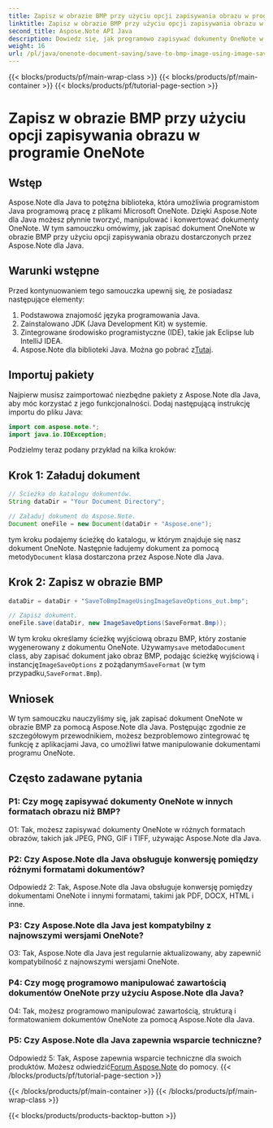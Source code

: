 ```yaml
---
title: Zapisz w obrazie BMP przy użyciu opcji zapisywania obrazu w programie OneNote
linktitle: Zapisz w obrazie BMP przy użyciu opcji zapisywania obrazu w programie OneNote
second_title: Aspose.Note API Java
description: Dowiedz się, jak programowo zapisywać dokumenty OneNote w obrazach BMP przy użyciu Aspose.Note dla Java. Przewodnik krok po kroku z przykładami kodu.
weight: 16
url: /pl/java/onenote-document-saving/save-to-bmp-image-using-image-save-options/
---
```


{{< blocks/products/pf/main-wrap-class >}}
{{< blocks/products/pf/main-container >}}
{{< blocks/products/pf/tutorial-page-section >}}

# Zapisz w obrazie BMP przy użyciu opcji zapisywania obrazu w programie OneNote

## Wstęp

Aspose.Note dla Java to potężna biblioteka, która umożliwia programistom Java programową pracę z plikami Microsoft OneNote. Dzięki Aspose.Note dla Java możesz płynnie tworzyć, manipulować i konwertować dokumenty OneNote. W tym samouczku omówimy, jak zapisać dokument OneNote w obrazie BMP przy użyciu opcji zapisywania obrazu dostarczonych przez Aspose.Note dla Java.

## Warunki wstępne

Przed kontynuowaniem tego samouczka upewnij się, że posiadasz następujące elementy:

1. Podstawowa znajomość języka programowania Java.
2. Zainstalowano JDK (Java Development Kit) w systemie.
3. Zintegrowane środowisko programistyczne (IDE), takie jak Eclipse lub IntelliJ IDEA.
4.  Aspose.Note dla biblioteki Java. Można go pobrać z[Tutaj](https://releases.aspose.com/note/java/).

## Importuj pakiety

Najpierw musisz zaimportować niezbędne pakiety z Aspose.Note dla Java, aby móc korzystać z jego funkcjonalności. Dodaj następującą instrukcję importu do pliku Java:

```java
import com.aspose.note.*;
import java.io.IOException;
```

Podzielmy teraz podany przykład na kilka kroków:

## Krok 1: Załaduj dokument

```java
// Ścieżka do katalogu dokumentów.
String dataDir = "Your Document Directory";

// Załaduj dokument do Aspose.Note.
Document oneFile = new Document(dataDir + "Aspose.one");
```

 tym kroku podajemy ścieżkę do katalogu, w którym znajduje się nasz dokument OneNote. Następnie ładujemy dokument za pomocą metody`Document` klasa dostarczona przez Aspose.Note dla Java.

## Krok 2: Zapisz w obrazie BMP

```java
dataDir = dataDir + "SaveToBmpImageUsingImageSaveOptions_out.bmp";

// Zapisz dokument.
oneFile.save(dataDir, new ImageSaveOptions(SaveFormat.Bmp));
```

 W tym kroku określamy ścieżkę wyjściową obrazu BMP, który zostanie wygenerowany z dokumentu OneNote. Używamy`save` metoda`Document` class, aby zapisać dokument jako obraz BMP, podając ścieżkę wyjściową i instancję`ImageSaveOptions` z pożądanym`SaveFormat` (w tym przypadku,`SaveFormat.Bmp`).

## Wniosek

W tym samouczku nauczyliśmy się, jak zapisać dokument OneNote w obrazie BMP za pomocą Aspose.Note dla Java. Postępując zgodnie ze szczegółowym przewodnikiem, możesz bezproblemowo zintegrować tę funkcję z aplikacjami Java, co umożliwi łatwe manipulowanie dokumentami programu OneNote.

## Często zadawane pytania

### P1: Czy mogę zapisywać dokumenty OneNote w innych formatach obrazu niż BMP?

O1: Tak, możesz zapisywać dokumenty OneNote w różnych formatach obrazów, takich jak JPEG, PNG, GIF i TIFF, używając Aspose.Note dla Java.

### P2: Czy Aspose.Note dla Java obsługuje konwersję pomiędzy różnymi formatami dokumentów?

Odpowiedź 2: Tak, Aspose.Note dla Java obsługuje konwersję pomiędzy dokumentami OneNote i innymi formatami, takimi jak PDF, DOCX, HTML i inne.

### P3: Czy Aspose.Note dla Java jest kompatybilny z najnowszymi wersjami OneNote?

O3: Tak, Aspose.Note dla Java jest regularnie aktualizowany, aby zapewnić kompatybilność z najnowszymi wersjami OneNote.

### P4: Czy mogę programowo manipulować zawartością dokumentów OneNote przy użyciu Aspose.Note dla Java?

O4: Tak, możesz programowo manipulować zawartością, strukturą i formatowaniem dokumentów OneNote za pomocą Aspose.Note dla Java.

### P5: Czy Aspose.Note dla Java zapewnia wsparcie techniczne?

 Odpowiedź 5: Tak, Aspose zapewnia wsparcie techniczne dla swoich produktów. Możesz odwiedzić[Forum Aspose.Note](https://forum.aspose.com/c/note/28) do pomocy.
{{< /blocks/products/pf/tutorial-page-section >}}

{{< /blocks/products/pf/main-container >}}
{{< /blocks/products/pf/main-wrap-class >}}

{{< blocks/products/products-backtop-button >}}
